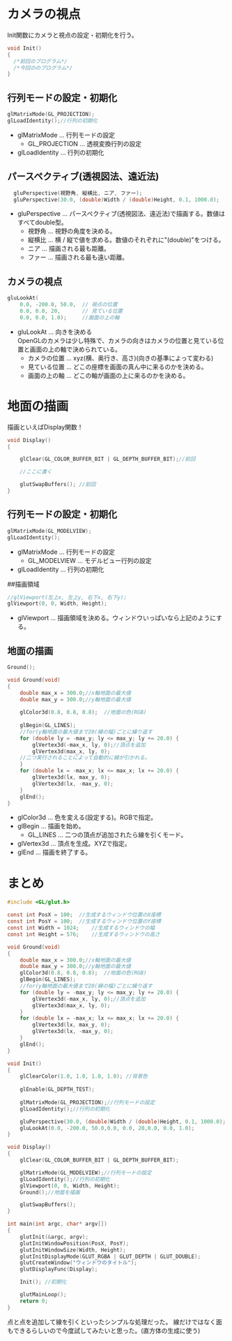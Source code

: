 # カメラの視点
Init関数にカメラと視点の設定・初期化を行う。
```c
void Init() 
{
  /*前回のプログラム*/
  /*今回ののプログラム*/
}
```

## 行列モードの設定・初期化
```c
glMatrixMode(GL_PROJECTION);
glLoadIdentity();//行列の初期化
```
- glMatrixMode ... 行列モードの設定
  - GL_PROJECTION ... 透視変換行列の設定
- glLoadIdentity ... 行列の初期化

## パースペクティブ(透視図法、遠近法)
```c
  gluPerspective(視野角, 縦横比, ニア, ファー);
  gluPerspective(30.0, (double)Width / (double)Height, 0.1, 1000.0);
```
- gluPerspective ... パースペクティブ(透視図法、遠近法)で描画する。数値はすべてdouble型。
  - 視野角 ... 視野の角度を決める。
  - 縦横比 ... 横 / 縦で値を求める。数値のそれぞれに"(double)"をつける。
  - ニア ... 描画される最も距離。
  - ファー ... 描画される最も遠い距離。

## カメラの視点
```c
gluLookAt(
	0.0, -200.0, 50.0,  // 視点の位置
	0.0, 0.0, 20,       // 見ている位置
	0.0, 0.0, 1.0);     //画面の上の軸
```
- gluLookAt ... 向きを決める<br>
OpenGLのカメラは少し特殊で、カメラの向きはカメラの位置と見ている位置と画面の上の軸で決められている。
  - カメラの位置 ... xyz(横、奥行き、高さ)(向きの基準によって変わる)
  - 見ている位置 ... どこの座標を画面の真ん中に来るのかを決める。
  - 画面の上の軸 ... どこの軸が画面の上に来るのかを決める。
  
# 地面の描画
描画といえばDisplay関数！
```c
void Display() 
{

	glClear(GL_COLOR_BUFFER_BIT | GL_DEPTH_BUFFER_BIT);//前回

	//ここに書く

	glutSwapBuffers(); //前回
}
```
## 行列モードの設定・初期化
```c
glMatrixMode(GL_MODELVIEW);
glLoadIdentity();
```
- glMatrixMode ... 行列モードの設定
  - GL_MODELVIEW ... モデルビュー行列の設定
- glLoadIdentity ... 行列の初期化

##描画領域
```c
//glViewport(左上x, 左上y, 右下x, 右下y);
glViewport(0, 0, Width, Height);
```
- glViewport ... 描画領域を決める。ウィンドウいっぱいなら上記のようにする。

## 地面の描画
```c
Ground();
```
```c
void Ground(void) 
{
	double max_x = 300.0;//x軸地面の最大値
	double max_y = 300.0;//y軸地面の最大値
  
	glColor3d(0.8, 0.8, 0.8);  //地面の色(RGB)
  
	glBegin(GL_LINES);
	//for(y軸地面の最大値まで20(線の幅)ごとに繰り返す
	for (double ly = -max_y; ly <= max_y; ly += 20.0) {
		glVertex3d(-max_x, ly, 0);//頂点を追加
		glVertex3d(max_x, ly, 0);
    //二つ実行されることによって自動的に線が引かれる。
	}
	for (double lx = -max_x; lx <= max_x; lx += 20.0) {
		glVertex3d(lx, max_y, 0);
		glVertex3d(lx, -max_y, 0);
	}
	glEnd();
}
```
- glColor3d ... 色を変える(設定する)。RGBで指定。
- glBegin ... 描画を始め。
  - GL_LINES ... 二つの頂点が追加されたら線を引くモード。
- glVertex3d ... 頂点を生成。XYZで指定。
- glEnd ... 描画を終了する。

# まとめ
```c
#include <GL/glut.h>

const int PosX = 100;  //生成するウィンドウ位置のX座標
const int PosY = 100;  //生成するウィンドウ位置のY座標
const int Width = 1024;    //生成するウィンドウの幅
const int Height = 576;    //生成するウィンドウの高さ

void Ground(void) 
{
	double max_x = 300.0;//x軸地面の最大値
	double max_y = 300.0;//y軸地面の最大値
	glColor3d(0.8, 0.8, 0.8);  //地面の色(RGB)
	glBegin(GL_LINES);
	//for(y軸地面の最大値まで20(線の幅)ごとに繰り返す
	for (double ly = -max_y; ly <= max_y; ly += 20.0) {
		glVertex3d(-max_x, ly, 0);//頂点を追加
		glVertex3d(max_x, ly, 0);
	}
	for (double lx = -max_x; lx <= max_x; lx += 20.0) {
		glVertex3d(lx, max_y, 0);
		glVertex3d(lx, -max_y, 0);
	}
	glEnd();
}

void Init() 
{
	glClearColor(1.0, 1.0, 1.0, 1.0); //背景色
  
	glEnable(GL_DEPTH_TEST);
  
	glMatrixMode(GL_PROJECTION);//行列モードの設定
	glLoadIdentity();//行列の初期化

	gluPerspective(30.0, (double)Width / (double)Height, 0.1, 1000.0); //透視図法
	gluLookAt(0.0, -200.0, 50.0,0.0, 0.0, 20,0.0, 0.0, 1.0);
}

void Display() 
{
	glClear(GL_COLOR_BUFFER_BIT | GL_DEPTH_BUFFER_BIT);

	glMatrixMode(GL_MODELVIEW);//行列モードの設定
	glLoadIdentity();//行列の初期化
	glViewport(0, 0, Width, Height);	
	Ground();//地面を描画

	glutSwapBuffers(); 
}

int main(int argc, char* argv[]) 
{
	glutInit(&argc, argv);
	glutInitWindowPosition(PosX, PosY);
	glutInitWindowSize(Width, Height);
	glutInitDisplayMode(GLUT_RGBA | GLUT_DEPTH | GLUT_DOUBLE);
	glutCreateWindow("ウィンドウのタイトル");
	glutDisplayFunc(Display);

	Init(); //初期化

	glutMainLoop();
	return 0;
}
```
点と点を追加して線を引くといったシンプルな処理だった。
線だけではなく面もできるらしいので今度試してみたいと思った。(直方体の生成に使う)
